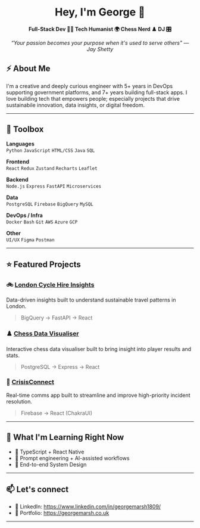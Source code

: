 <h1 align="center">Hey, I'm George 👋</h1>
<p align="center"> <strong>
  Full-Stack Dev 🧑‍💻 Tech Humanist 🌍 Chess Nerd ♟️ DJ 🎛️ </strong> 
</p>

<p align="center"> <i>
  “Your passion becomes your purpose when it's used to serve others" — Jay Shetty</i> 
</p>


## ⚡ About Me

I'm a creative and deeply curious engineer with 5+ years in DevOps supporting government platforms, and 7+ years building full-stack apps. I love building tech that empowers people; especially projects that drive sustainabile innovation, data insights, or digital freedom.

---

## 🔧 Toolbox

**Languages**  
`Python` `JavaScript` `HTML/CSS`  `Java` `SQL`  

**Frontend**  
`React` `Redux` `Zustand` `Recharts` `Leaflet`

**Backend**  
`Node.js` `Express` `FastAPI` `Microservices`

**Data**  
`PostgreSQL` `Firebase` `BigQuery` `MySQL`

**DevOps / Infra**  
`Docker` `Bash` `Git` `AWS` `Azure` `GCP`

**Other**  
`UI/UX` `Figma` `Postman` 

---

## ⭐ Featured Projects

### 🚲 [London Cycle Hire Insights](https://github.com/georgemarsh1809/LondonCityBikeInsights)
Data-driven insights built to understand sustainable travel patterns in London.   
> BigQuery → FastAPI → React   

### ♟️ [Chess Data Visualiser](https://github.com/georgemarsh1809/ChessDataVisualiser)
Interactive chess data visualiser built to bring insight into player results and stats.  
> PostgreSQL → Express → React

### 💬 [CrisisConnect](https://github.com/georgemarsh1809/CrisisConnect)  
Real-time comms app built to streamline and improve high-priority incident resolution.  
> Firebase → React (ChakraUI) 

---

## 🌱 What I'm Learning Right Now

- 🚀 TypeScript + React Native
- 🧠 Prompt engineering + AI-assisted workflows  
- 🎨 End-to-end System Design

---

## 📫 Let's connect

- 🧠 LinkedIn: https://www.linkedin.com/in/georgemarsh1809/
- 📝 Portfolio: https://georgemarsh.co.uk

---




